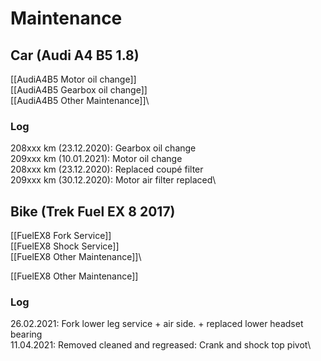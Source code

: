 # Maintenance

## Car (Audi A4 B5 1.8)

[[AudiA4B5 Motor oil change]]\
[[AudiA4B5 Gearbox oil change]]\
[[AudiA4B5 Other Maintenance]]\


### Log

208xxx km (23.12.2020): Gearbox oil change\
209xxx km (10.01.2021): Motor oil change\
208xxx km (23.12.2020): Replaced coupé filter\
209xxx km (30.12.2020): Motor air filter replaced\


## Bike (Trek Fuel EX 8 2017)

[[FuelEX8 Fork Service]]\
[[FuelEX8 Shock Service]]\
[[FuelEX8 Other Maintenance]]\

[[FuelEX8 Other Maintenance]]

### Log

26.02.2021: Fork lower leg service + air side. + replaced lower headset bearing\
11.04.2021: Removed cleaned and regreased: Crank and shock top pivot\

